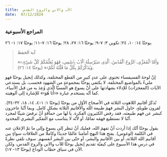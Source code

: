 ```yaml
---
title:  الآب والابن والروح القدس
date:  07/12/2024
---
```


### المراجع الأسبوعية
يوحنّا ١٤: ١٠، ٢٤؛ تكوين ٣: ٧-٩؛ يوحنّا ١٦: ٢٧، ٢٨؛ يوحنّا ١٦: ٧-١١؛ يوحنّا ١٧: ١- ٢٦.

> <p>آية الحفظ</p>
> «‹وَأَمَّا ٱلْمُعَزِّي، ٱلرُّوحُ ٱلْقُدُسُ، ٱلَّذِي سَيُرْسِلُهُ ٱلْآبُ بِٱسْمِي، فَهُوَ يُعَلِّمُكُمْ كُلَّ شَيْءٍ، وَيُذَكِّرُكُمْ بِكُلِّ مَا قُلْتُهُ لَكُمْ›» (يوحنّا ١٤: ٢٦).

إنّ لوحةَ الفسيفساء تحتوي على عددٍ كبيرٍ من القطع المختلفة، وكذلك إنجيل يوحنّا فهو مليءٌ بالمواضيع المختلفة. لا يكتفي يوحنّا بمجموعةٍ من الشهود فحسب، بل يستدعي الآيات (المعجزات) للإدلاء بشهادتها على أنّ يسوع هو المسيّا الّذي وُعِدَ به من قبل الأنبياء، كما أنّه يستخدم عبارة «‹أَنَا هُوَ›» للإشارة إلى ألوهيته.

تُذكَرُ أقانيم اللاهوت الثلاثة في الأصحاح الأوّل من يوحنّا (يوحنّا ١: ١-٤، ١٤، ١٨، ٣٢-٣٤). لقرون طويلةٍ، حاول البشر فهمَ طبيعة الله والأقانيم الثلاثة بشكلٍ كامل. وبما أنّنا عاجزون كبشر عن فهم طبيعته، فقد رفض الكثيرون الفكرة. يا لها من حماقةٍ أنْ نرفضَ شيئًا لمجرد أنّنا لا نستطيع فهمَه تمامًا، أو لأنّه لا يتناسب مع التفكير البشري المحدود.

يقول يوحنّا أنّك إذا أردت أنْ تفهمَ الله، فعليك أنْ تنظر إلى يسوع وإلى ما تمّ الإعلان عنه في الكلمة (لوغوس). يفتح هذا النهج أمامنا عالمًا جديدًا وكاملًا من العلاقات سواءٍ بين أقانيم الله الثلاثة، أو بين الأقانيم والبشر، أو حتّى بين البشر أنفسهم. سوف نلقي نظرةً في درسِ هذا الأسبوع على كيفيّة تقديم إنجيل يوحنّا للآب والابن والروح القدس، ولكن الآن في سياق خطاب الوداع (يوحنّا ١٣- ١٧).